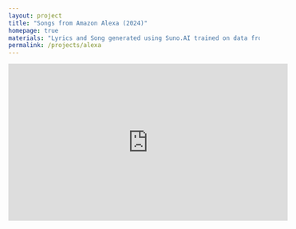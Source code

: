 ```yaml
---
layout: project
title: "Songs from Amazon Alexa (2024)"
homepage: true
materials: "Lyrics and Song generated using Suno.AI trained on data from Google News results of 'Data collection by smart devices'. Images generated through MidJourney using ChatGPT, partially processed in Adobe Photoshop."
permalink: /projects/alexa
---
```


<iframe width="560" height="315" src="https://www.youtube.com/embed/f6q56E3Ra20?si=jML3ZSeqXby3Tnvn" title="YouTube video player" frameborder="0" allow="accelerometer; autoplay; clipboard-write; encrypted-media; gyroscope; picture-in-picture; web-share" referrerpolicy="strict-origin-when-cross-origin" allowfullscreen></iframe>
<!--more-->

